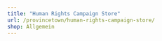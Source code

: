 ```yaml
---
title: "Human Rights Campaign Store"
url: /provincetown/human-rights-campaign-store/
shop: Allgemein
---
```

